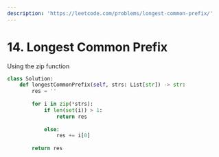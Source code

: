 ```yaml
---
description: 'https://leetcode.com/problems/longest-common-prefix/'
---
```


# 14. Longest Common Prefix

Using the zip function

```python
class Solution:
    def longestCommonPrefix(self, strs: List[str]) -> str:
        res = ''
        
        for i in zip(*strs):
            if len(set(i)) > 1:
                return res
            
            else:
                res += i[0]
                
        return res
```

